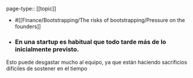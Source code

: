 page-type:: [[topic]]

- #[[Finance/Bootstrapping/The risks of bootstrapping/Pressure on the founders]]

- ### En una startup es habitual que todo tarde más de lo inicialmente previsto.

Esto puede desgastar mucho al equipo, ya que están haciendo sacrificios difíciles de sostener en el tiempo



